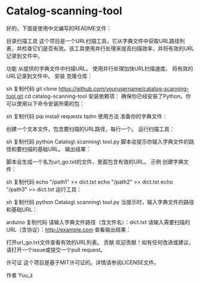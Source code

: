 # Catalog-scanning-tool

好的，下面是使用中文编写的README文件：

目录扫描工具
这个项目是一个URL扫描工具，它从字典文件中获取URL路径列表，并检查它们是否有效。该工具使用并行处理来提高扫描效率，并将有效的URL记录到文件中。

功能
从提供的字典文件中扫描URL。
使用并行处理加快URL扫描速度。
将有效的URL记录到文件中。
安装
克隆仓库：

sh
复制代码
git clone https://github.com/yourusername/catalog-scanning-tool.git
cd catalog-scanning-tool
安装依赖项：
确保你已经安装了Python。你可以使用以下命令安装所需的包：

sh
复制代码
pip install requests tqdm
使用方法
准备你的字典文件：

创建一个文本文件，包含要扫描的URL路径，每行一个。
运行扫描工具：

sh
复制代码
python Catalog\ scanning\ tool.py
脚本会提示你输入字典文件的路径和要扫描的基础URL。
输出结果：

脚本会生成一个名为url_go.txt的文件，里面包含有效的URL。
示例
创建字典文件：

sh
复制代码
echo "/path1" >> dict.txt
echo "/path2" >> dict.txt
echo "/path3" >> dict.txt
运行工具：

sh
复制代码
python Catalog\ scanning\ tool.py
当提示时，输入字典文件的路径和基础URL：

arduino
复制代码
请输入字典文件路径（含文件名）：dict.txt
请输入需要扫描的URL（含协议）：http://example.com
查看输出结果：

打开url_go.txt文件查看有效的URL列表。
贡献
欢迎贡献！如有任何改进或建议，请打开一个issue或提交一个pull request。

许可证
这个项目是基于MIT许可证的。详情请参阅LICENSE文件。

作者
Yuu_z
